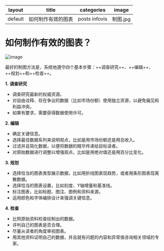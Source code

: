 # 

layout | title | categories | image
---|---|---|---
default | 如何制作有效的图表 | posts infovis | 制图.jpg


# 如何制作有效的图表？

![image](制图.jpg)

最好的制图方法是，系统地遵守四个基本步骤：++调查研究++、++编辑++、++规划++和++检查++。

**1.** **调查研究**
- 调查研究最新的权威资源。
- 对自由诠释、存在争议的数据（比如市场份额）使用独立资源，以避免偏见和利益冲突。
- 如果有要求，需要获得数据使用许可。

**2. 编辑**

- 确定关键信息。
- 选择最佳数据系列来说明观点，比如是用市场份额还是用总收入。
- 过滤并且简化数据，以便将数据的精华传递给目标读者。
- 对原始数据进行调整以增强观点，比如是用绝对值还是用百分比变化。

**3. 规划**

- 选择恰当的图表类型展示数据，比如用折线图表现趋势，或者用条形图表现离散数据。
- 选择恰当的图表设置，比如刻度、Y轴增量和基准线。
- 标注图表，比如标题、图注、图例和资料来源。
- 运用颜色和字体编排设计来强调关键信息。

**4. 检查**

- 比照原始资料检查绘制出的数据。
- 评判自己的图表是否合理。
- 尽量从读者的角度审视图表。
- 用其他资料证明自己的数据，并且就有问题的内容和异常值咨询相关领域的专家。